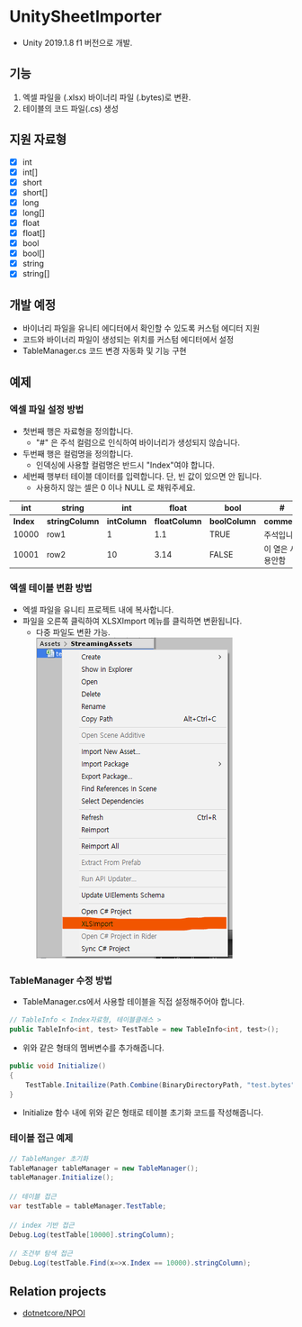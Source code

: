 # UnitySheetImporter
- Unity 2019.1.8 f1 버전으로 개발.

## 기능
1. 엑셀 파일을 (.xlsx) 바이너리 파일 (.bytes)로 변환.
2. 테이블의 코드 파일(.cs) 생성

## 지원 자료형
- [x] int
- [x] int[]
- [x] short
- [x] short[]
- [x] long
- [x] long[]
- [x] float
- [x] float[]
- [x] bool
- [x] bool[]
- [x] string
- [x] string[]

## 개발 예정
- 바이너리 파일을 유니티 에디터에서 확인할 수 있도록 커스텀 에디터 지원
- 코드와 바이너리 파일이 생성되는 위치를 커스텀 에디터에서 설정
- TableManager.cs 코드 변경 자동화 및 기능 구현

## 예제

### 엑셀 파일 설정 방법
- 첫번째 행은 자료형을 정의합니다.
	- "#" 은 주석 컬럼으로 인식하여 바이너리가 생성되지 않습니다.
- 두번째 행은 컬럼명을 정의합니다.
	- 인덱싱에 사용할 컬럼명은 반드시 "Index"여야 합니다.
- 세번째 행부터 테이블 데이터를 입력합니다. 단, 빈 값이 있으면 안 됩니다.
	- 사용하지 않는 셀은 0 이나 NULL 로 채워주세요.

| **int**       | **string**       | **int**       | **float**       | **bool**       | **#**       |
|--------------|--------------|-----------|-------------|------------|------------|
| **Index** | **stringColumn** | **intColumn** | **floatColumn** | **boolColumn** | **comment**       |
| 10000         | row1         | 1         | 1.1         | TRUE       | 주석입니다       |
| 10001         | row2         | 10        | 3.14        | FALSE      | 이 열은 사용안함       |

### 엑셀 테이블 변환 방법
- 엑셀 파일을 유니티 프로젝트 내에 복사합니다.
- 파일을 오른쪽 클릭하여 XLSXImport 메뉴를 클릭하면 변환됩니다.
	- 다중 파일도 변환 가능.
![](1.png)


### TableManager 수정 방법
- TableManager.cs에서 사용할 테이블을 직접 설정해주어야 합니다.

```csharp
// TableInfo < Index자료형, 테이블클래스 >
public TableInfo<int, test> TestTable = new TableInfo<int, test>();
```
- 위와 같은 형태의 멤버변수를 추가해줍니다.

```csharp
public void Initialize()
{
	TestTable.Initailize(Path.Combine(BinaryDirectoryPath, "test.bytes"));
}
```
- Initialize 함수 내에 위와 같은 형태로 테이블 초기화 코드를 작성해줍니다.


### 테이블 접근 예제

```csharp
// TableManger 초기화
TableManager tableManager = new TableManager();
tableManager.Initialize();

// 테이블 접근
var testTable = tableManager.TestTable;
        
// index 기반 접근
Debug.Log(testTable[10000].stringColumn);

// 조건부 탐색 접근
Debug.Log(testTable.Find(x=>x.Index == 10000).stringColumn);
```

## Relation projects
- [dotnetcore/NPOI](https://github.com/dotnetcore/NPOI)